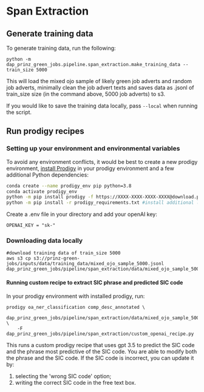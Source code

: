# Span Extraction

## Generate training data

To generate training data, run the following:

```
python -m dap_prinz_green_jobs.pipeline.span_extraction.make_training_data --train_size 5000
```

This will load the mixed ojo sample of likely green job adverts and random job adverts, minimally clean the job advert texts and saves data as .jsonl of train_size size (in the command above, 5000 job adverts) to s3.

If you would like to save the training data locally, pass `--local` when running the script.

## Run prodigy recipes

### Setting up your environment and environmental variables

To avoid any environment conflicts, it would be best to create a new prodigy environment, [install Prodigy](https://prodi.gy/docs/install) in your prodigy environment and a few additional Python dependencies:

```bash
conda create --name prodigy_env pip python=3.8
conda activate prodigy_env
python -m pip install prodigy -f https://XXXX-XXXX-XXXX-XXXX@download.prodi.gy
python -m pip install -r prodigy_requirements.txt #install additional langchain and openai libraries
```

Create a .env file in your directory and add your openAI key:

```
OPENAI_KEY = "sk-"
```

### Downloading data locally

```
#download training data of train_size 5000
aws s3 cp s3://prinz-green-jobs/inputs/data/training_data/mixed_ojo_sample_5000.jsonl dap_prinz_green_jobs/pipeline/span_extraction/data/mixed_ojo_sample_5000.jsonl
```

#### Running custom recipe to extract SIC phrase and predicted SIC code

In your prodigy environment with installed prodigy, run:

```
prodigy oa_ner_classification comp_desc_annotated \
    dap_prinz_green_jobs/pipeline/span_extraction/data/mixed_ojo_sample_5000.jsonl \
    -F dap_prinz_green_jobs/pipeline/span_extraction/custom_openai_recipe.py
```

This runs a custom prodigy recipe that uses gpt 3.5 to predict the SIC code and the phrase most predictive of the SIC code. You are able to modify both the phrase and the SIC code. If the SIC code is incorrect, you can update it by:

1. selecting the 'wrong SIC code' option;
2. writing the correct SIC code in the free text box.
